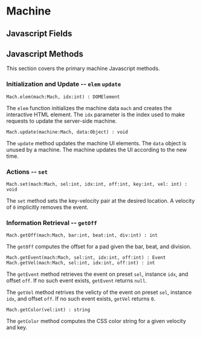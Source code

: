Machine
=======

## Javascript Fields


## Javascript Methods

This section covers the primary machine Javascript methods.

### Initialization and Update -- `elem` `update`

    Mach.elem(mach:Mach, idx:int) : DOMElement

The `elem` function initializes the machine data `mach` and creates the
interactive HTML element. The `idx` parameter is the index used to make
requests to update the server-side machine.

    Mach.update(machine:Mach, data:Object) : void

The `update` method updates the machine UI elements. The `data` object is
unused by a machine. The machine updates the UI according to the new time.

### Actions -- `set`

    Mach.set(mach:Mach, sel:int, idx:int, off:int, key:int, vel: int) : void

The `set` method sets the key-velocity pair at the desired location. A
velocity of `0` implicitly removes the event.

### Information Retrieval -- `getOff`

    Mach.getOff(mach:Mach, bar:int, beat:int, div:int) : int

The `getOff` computes the offset for a pad given the bar, beat, and division.

    Mach.getEvent(mach:Mach, sel:int, idx:int, off:int) : Event
    Mach.getVel(mach:Mach, sel:int, idx:int, off:int) : int

The `getEvent` method retrieves the event on preset `sel`, instance `idx`, and
offset `off`. If no such event exists, `getEvent` returns `null`.

The `getVel` method retrives the velicty of the event on preset `sel`,
instance `idx`, and offset `off`. If no such event exists, `getVel` returns
`0`.

    Mach.getColor(vel:int) : string

The `getColor` method computes the CSS color string for a given velocity and
key.
